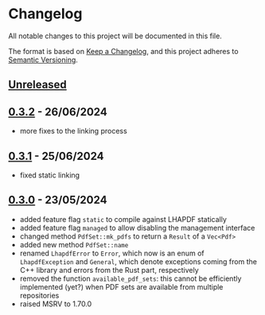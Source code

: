 # Changelog

All notable changes to this project will be documented in this file.

The format is based on [Keep a Changelog](https://keepachangelog.com/en/1.0.0/),
and this project adheres to [Semantic Versioning](https://semver.org/spec/v2.0.0.html).

## [Unreleased]

## [0.3.2] - 26/06/2024

- more fixes to the linking process

## [0.3.1] - 25/06/2024

- fixed static linking

## [0.3.0] - 23/05/2024

- added feature flag `static` to compile against LHAPDF statically
- added feature flag `managed` to allow disabling the management interface
- changed method `PdfSet::mk_pdfs` to return a `Result` of a `Vec<Pdf>`
- added new method `PdfSet::name`
- renamed `LhapdfError` to `Error`, which now is an enum of `LhapdfException`
  and `General`, which denote exceptions coming from the C++ library and errors
  from the Rust part, respectively
- removed the function `available_pdf_sets`: this cannot be efficiently
  implemented (yet?) when PDF sets are available from multiple repositories
- raised MSRV to 1.70.0

[Unreleased]: https://github.com/cschwan/managed-lhapdf/compare/v0.3.2...HEAD
[0.3.2]: https://github.com/cschwan/managed-lhapdf/compare/v0.3.1...v0.3.2
[0.3.1]: https://github.com/cschwan/managed-lhapdf/compare/v0.3.0...v0.3.1
[0.3.0]: https://github.com/cschwan/managed-lhapdf/compare/v0.2.4...v0.3.0
